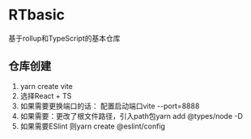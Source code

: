 # RTbasic
基于rollup和TypeScript的基本仓库

## 仓库创建
1. yarn create vite
2. 选择React + TS
3. 如果需要更换端口的话： 配置启动端口vite --port=8888
4. 如果需要：更改了根文件路径，引入path包yarn add @types/node -D
5. 如果需要ESlint 则yarn create @eslint/config




